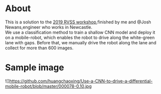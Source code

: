# About  
This is a solution to the [2019 RVSS workshop](https://www.roboticvision.org/rvss2019/),finished by me and @Josh Newans,engineer who works in Newcastle.  
We use a classification method to train a shallow CNN model and deploy it on a mobile-robot, which enables the robot to drive along the white-green lane with gaps. Before that, we manually drive the robot along the lane and collect for more than 600 images.  
# Sample image
![]https://github.com/huangchaoxing/Use-a-CNN-to-drive-a-differential-mobile-robot/blob/master/000078-0.10.jpg
 
